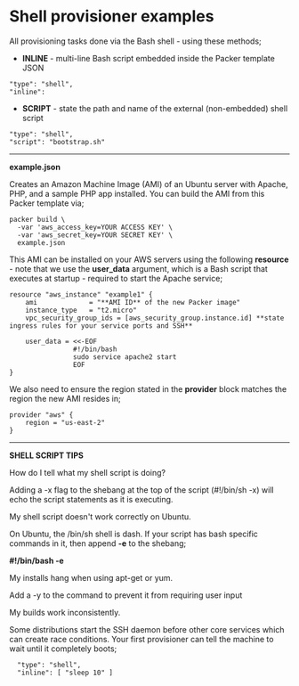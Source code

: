 # Shell provisioner examples
All provisioning tasks done via the Bash shell - using these methods;

- **INLINE** - multi-line Bash script embedded inside the Packer template JSON

```
"type": "shell",
"inline": 
```

- **SCRIPT** - state the path and name of the external (non-embedded) shell script

```
"type": "shell",
"script": "bootstrap.sh" 
```

___


**example.json**

Creates an Amazon Machine Image (AMI) of an Ubuntu server with Apache, PHP, and a sample PHP app installed. You can build the AMI from this Packer template via;

```
packer build \
  -var 'aws_access_key=YOUR ACCESS KEY' \
  -var 'aws_secret_key=YOUR SECRET KEY' \
  example.json
```

This AMI can be installed on your AWS servers using the following **resource** - note that we use the **user_data** argument, which is a Bash script that executes at startup - required to start the Apache service;

```
resource "aws_instance" "example1" {
    ami             = "**AMI ID** of the new Packer image"
    instance_type   = "t2.micro"
    vpc_security_group_ids = [aws_security_group.instance.id] **state ingress rules for your service ports and SSH**

    user_data = <<-EOF
                #!/bin/bash
                sudo service apache2 start
                EOF
}
```

We also need to ensure the region stated in the **provider** block matches the region the new AMI resides in;

```
provider "aws" {
    region = "us-east-2"
}
```

___

**SHELL SCRIPT TIPS**

How do I tell what my shell script is doing?

Adding a -x flag to the shebang at the top of the script (#!/bin/sh -x) will echo the script statements as it is executing.

My shell script doesn't work correctly on Ubuntu.

On Ubuntu, the /bin/sh shell is dash. If your script has bash specific commands in it, then append **-e** to the shebang;

**#!/bin/bash -e**

My installs hang when using apt-get or yum.

Add a -y to the command to prevent it from requiring user input

My builds work inconsistently.

Some distributions start the SSH daemon before other core services which can create race conditions. Your first provisioner can tell the machine to wait until it completely boots;

```
  "type": "shell",
  "inline": [ "sleep 10" ]
```
